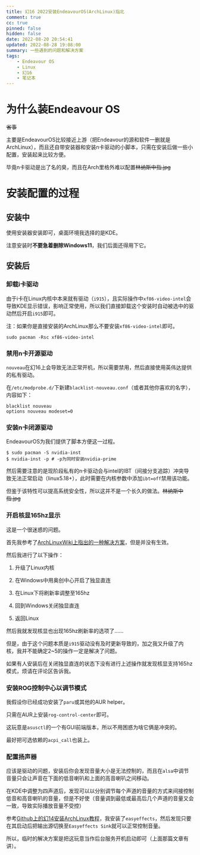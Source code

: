 ```yaml
---
title: 幻16 2022安装EndeavourOS(ArchLinux)指北
comment: true
cc: true
pinned: false
hidden: false
date: 2022-08-20 20:54:41
updated: 2022-08-28 19:08:00
summary: 一些遇到的问题和解决方案
tags:
	- Endeavour OS
	- Linux
	- 幻16
	- 笔记本
---
```


# 为什么装Endeavour OS

~~省事~~

主要是EndeavourOS比较接近上游（把Endeavour的源和软件一删就是ArchLinux），而且还自带安装器和安装n卡驱动的小脚本，只需在安装后做一些小配置，安装起来比较方便。

毕竟n卡驱动是出了名的臭，而且在Arch里格外难以配置~~林纳斯中指.jpg~~

# 安装配置的过程

## 安装中

使用安装器安装即可，桌面环境我选择的是KDE。

注意安装时**不要急着删除Windows11**，我们后面还得用下它。

## 安装后

### 卸载i卡驱动

由于i卡在Linux内核中本来就有驱动（`i915`），且实际操作中`xf86-video-intel`会导致KDE显示错误，影响正常使用，所以我们直接卸载这个安装时自动被选中的驱动然后开启`i915`即可。

注：如果你是直接安装的ArchLinux那么不要安装`xf86-video-intel`即可。

```shell
sudo pacman -Rsc xf86-video-intel
```

### 禁用n卡开源驱动

`nouveau`在幻16上会导致无法正常开机，所以需要禁用，然后直接使用英伟达提供的私有驱动。

在`/etc/modprobe.d/`下新建`blacklist-nouveau.conf`（或者其他你喜欢的名字），内容如下：

```shell
blacklist nouveau
options nouveau modeset=0
```

### 安装n卡闭源驱动

EndeavourOS为我们提供了脚本方便这一过程。
```shell
$ sudo pacman -S nvidia-inst
$ nvidia-inst -p # -p为同时安装nvidia-prime
```

然后需要注意的是现阶段私有的n卡驱动会与intel的IBT（间接分支追踪）冲突导致无法正常启动（linux5.18+），此时需要在内核参数中添加`ibt=off`禁用该功能。

但鉴于该特性可以提高系统安全性，所以这并不是一个长久的做法。~~林纳斯中指.jpg~~

### 开启核显165hz显示

这是一个很迷惑的问题。

首先我参考了[ArchLinuxWiki上指出的一种解决方案](https://unix.stackexchange.com/questions/680356/i915-driver-stuck-at-40hz-on-165hz-screen)，但是并没有生效。

然后我进行了以下操作：

1. 升级了Linux内核

2. 在Windows中用奥创中心开启了独显直连

3. 在Linux下将刷新率调整至165hz

4. 回到Windows关闭独显直连

5. 返回Linux

然后我就发现核显也出现165hz刷新率的选项了……

但是，由于这个问题本质是`i915`驱动没有及时更新导致的，加之我又升级了内核，我并不能确定2~5的操作一定是解决了问题。

如果有人安装后在关闭独显直连的状态下没有进行上述操作就发现核显支持165hz模式，烦请在评论区告诉我。

### 安装ROG控制中心以调节模式

我假设你已经成功安装了`paru`或其他的AUR helper。

只需在AUR上安装`rog-control-center`即可。

这玩意是`asusctl`的一个有GUI前端版本，所以不用困惑为啥它俩是冲突的。

最好把可选依赖的`acpi_call`也装上。

### 配置扬声器

应该是驱动的问题，安装后你会发现音量大小是无法控制的，而且在`alsa`中调节音量只会让声音在下面的低音喇叭和上面的高音喇叭之间移动。

在KDE中调整为四声道后，发现可以以分别调节每个声道的音量的方式来间接控制低音和高音喇叭的音量，但是不好使（音量调到最低或最高后几个声道的音量又会一致，导致实际播放音量不受控）

参考[Github上的幻14安装ArchLinux教程](https://github.com/asus-zephyrus/archinstall#fixing-audio-on-linux)，我安装了`easyeffects`，然后发现只要在其启动后把输出源切换至`Easyeffects Sink`就可以正常控制音量。

所以，临时的解决方案是把这玩意当作后台服务开机启动即可（上面那篇文章有讲）。

